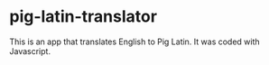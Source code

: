 # pig-latin-translator

This is an app that translates English to Pig Latin. It was coded with Javascript.
